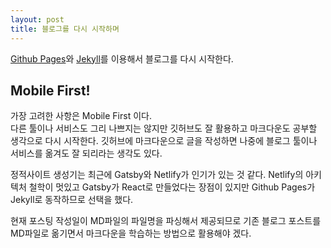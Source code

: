 ```yaml
---
layout: post
title: 블로그를 다시 시작하며
---
```


[Github Pages](https://pages.github.com/)와 [Jekyll](https://jekyllrb.com/)를 이용해서 블로그를 다시 시작한다.  

## Mobile First!

가장 고려한 사항은 Mobile First 이다.  
다른 툴이나 서비스도 그리 나쁘지는 않지만 깃허브도 잘 활용하고 마크다운도 공부할 생각으로 다시 시작한다. 깃허브에 마크다운으로 글을 작성하면 나중에 블로그 툴이나 서비스를 옮겨도 잘 되리라는 생각도 있다.  

정적사이트 생성기는 최근에 Gatsby와 Netlify가 인기가 있는 것 같다. Netlify의 아키텍처 철학이 멋있고 Gatsby가 React로 만들었다는 장점이 있지만 Github Pages가 Jekyll로 동작하므로 선택을 했다.

현재 포스팅 작성일이 MD파일의 파일명을 파싱해서 제공되므로 기존 블로그 포스트를 MD파일로 옮기면서 마크다운을 학습하는 방법으로 활용해야 겠다.
